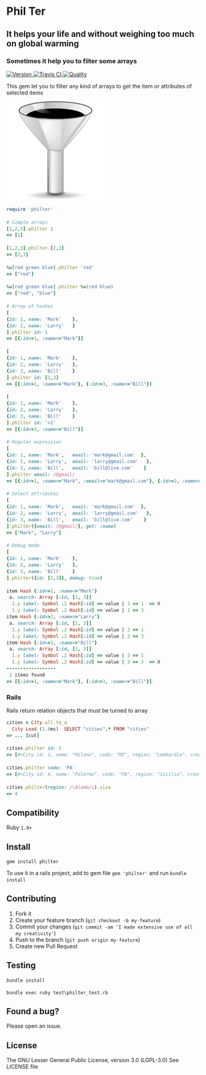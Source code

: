 # Phil Ter
## It helps your life and without weighing too much on global warming
### Sometimes it help you to filter some arrays

[![Version     ](https://badge.fury.io/rb/philter.svg)                        ](https://rubygems.org/gems/philter)
[![Travis CI   ](http://img.shields.io/travis/marcomd/philter/master.svg)     ](https://travis-ci.org/marcomd/philter)
[![Quality     ](http://img.shields.io/codeclimate/github/marcomd/philter.svg)](https://codeclimate.com/github/marcomd/philter)

This gem let you to filter any kind of arrays to get the item or attributes of selected items


![](/assets/logo.png)

```ruby
require 'philter'

# Simple arrays
[1,2,3].philter 1
=> [1]

[1,2,3].philter [2,3]
=> [2,3]

%w[red green blue].philter 'red'
=> ["red"]

%w[red green blue].philter %w(red blue)
=> ["red", "blue"]

# Array of hashes
[
{id: 1, name: 'Mark'    },
{id: 2, name: 'Larry'   }
].philter id: 1
=> [{:id=>1, :name=>"Mark"}]

[
{id: 1, name: 'Mark'    },
{id: 2, name: 'Larry'   },
{id: 3, name: 'Bill'    }
].philter id: [1,3]
=> [{:id=>1, :name=>"Mark"}, {:id=>3, :name=>"Bill"}]

[
{id: 1, name: 'Mark'    },
{id: 2, name: 'Larry'   },
{id: 3, name: 'Bill'    }
].philter id: '>2'
=> [{:id=>3, :name=>"Bill"}]

# Regular expression
[
{id: 1, name: 'Mark',   email: 'mark@gmail.com'  },
{id: 2, name: 'Larry',  email: 'larry@gmail.com'   },
{id: 3, name: 'Bill',   email: 'bill@live.com'    }
].philter email: /@gmail/
=> [{:id=>1, :name=>"Mark", :email=>"mark@gmail.com"}, {:id=>2, :name=>"Larry",:email=>"larry@gmail.com"}]

# Select attributes
[
{id: 1, name: 'Mark',   email: 'mark@gmail.com'  },
{id: 2, name: 'Larry',  email: 'larry@gmail.com'   },
{id: 3, name: 'Bill',   email: 'bill@live.com'    }
].philter({email: /@gmail/}, get: :name)
=> ["Mark", "Larry"]

# Debug mode
[
{id: 1, name: 'Mark'    },
{id: 2, name: 'Larry'   },
{id: 3, name: 'Bill'    }
].philter({id: [1,3]}, debug: true)

item Hash {:id=>1, :name=>"Mark"}
 a. search: Array [:id, [1, 3]]
  1.y label: Symbol .2 Hash[:id] == value | 1 == 1  => X
  1.y label: Symbol .2 Hash[:id] == value | 1 == 3
item Hash {:id=>2, :name=>"Larry"}
 a. search: Array [:id, [1, 3]]
  1.y label: Symbol .2 Hash[:id] == value | 2 == 1
  1.y label: Symbol .2 Hash[:id] == value | 2 == 3
item Hash {:id=>3, :name=>"Bill"}
 a. search: Array [:id, [1, 3]]
  1.y label: Symbol .2 Hash[:id] == value | 3 == 1
  1.y label: Symbol .2 Hash[:id] == value | 3 == 3  => X
------------------
 2 items found
=> [{:id=>1, :name=>"Mark"}, {:id=>3, :name=>"Bill"}]
```

### Rails

Rails return relation objects that must be turned to array 

```ruby
cities = City.all.to_a
  City Load (1.0ms)  SELECT "cities".* FROM "cities"
=> ... [cut]

cities.philter id: 1
=> [#<City id: 1, name: "Milano", code: "MI", region: "Lombardia", created_at: "2016-05-10 09:07:22", updated_at: "2016-05-10 09:07:22">]

cities.philter code: 'PA'
=> [#<City id: 4, name: "Palermo", code: "PA", region: "Sicilia", created_at: "2016-05-10 09:08:13", updated_at: "2016-05-10 09:08:13">]

cities.philter(region: /\Alomb/i).size
=> 4
```

## Compatibility

Ruby `1.9+`

## Install

    gem install philter

To use it in a rails project, add to gem file `gem 'philter'` and run `bundle install`

## Contributing

1. Fork it
2. Create your feature branch (`git checkout -b my-feature`)
3. Commit your changes (`git commit -am 'I made extensive use of all my creativity'`)
4. Push to the branch (`git push origin my-feature`)
5. Create new Pull Request

## Testing

    bundle install
    
    bundle exec ruby test\philter_test.rb

## Found a bug?

Please open an issue.


## License

The GNU Lesser General Public License, version 3.0 (LGPL-3.0)
See LICENSE file
